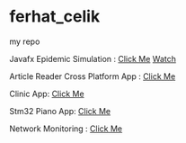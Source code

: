 # ferhat_celik
my repo

Javafx Epidemic Simulation : [Click Me](https://github.com/celikferhat/ferhat_celik/tree/master/OOP/Final)  [Watch](https://www.youtube.com/watch?v=eoTLKz-cvxs)

Article Reader Cross Platform App : [Click Me](https://github.com/celikferhat/ferhat_celik/tree/master/SArticle)

Clinic App: [Click Me](http://simgepsikoloji.rf.gd/)

Stm32 Piano App: [Click Me](https://github.com/celikferhat/ferhat_celik/tree/master/STM32_Projects%20-%20.Net%20Gui)

Network Monitoring : [Click Me](https://github.com/celikferhat/ferhat_celik/tree/master/Network%20Monitoring)
